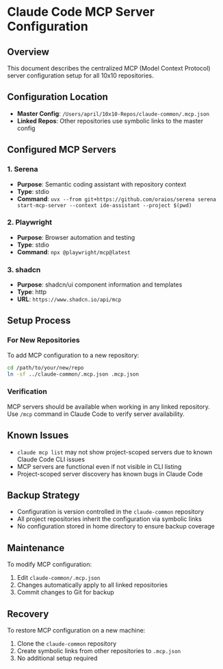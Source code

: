 # Claude Code MCP Server Configuration

## Overview
This document describes the centralized MCP (Model Context Protocol) server configuration setup for all 10x10 repositories.

## Configuration Location
- **Master Config**: `/Users/april/10x10-Repos/claude-common/.mcp.json`
- **Linked Repos**: Other repositories use symbolic links to the master config

## Configured MCP Servers

### 1. Serena
- **Purpose**: Semantic coding assistant with repository context
- **Type**: stdio
- **Command**: `uvx --from git+https://github.com/oraios/serena serena start-mcp-server --context ide-assistant --project $(pwd)`

### 2. Playwright  
- **Purpose**: Browser automation and testing
- **Type**: stdio
- **Command**: `npx @playwright/mcp@latest`

### 3. shadcn
- **Purpose**: shadcn/ui component information and templates
- **Type**: http
- **URL**: `https://www.shadcn.io/api/mcp`

## Setup Process

### For New Repositories
To add MCP configuration to a new repository:

```bash
cd /path/to/your/new/repo
ln -sf ../claude-common/.mcp.json .mcp.json
```

### Verification
MCP servers should be available when working in any linked repository. Use `/mcp` command in Claude Code to verify server availability.

## Known Issues
- `claude mcp list` may not show project-scoped servers due to known Claude Code CLI issues
- MCP servers are functional even if not visible in CLI listing
- Project-scoped server discovery has known bugs in Claude Code

## Backup Strategy
- Configuration is version controlled in the `claude-common` repository
- All project repositories inherit the configuration via symbolic links
- No configuration stored in home directory to ensure backup coverage

## Maintenance
To modify MCP configuration:
1. Edit `claude-common/.mcp.json`
2. Changes automatically apply to all linked repositories
3. Commit changes to Git for backup

## Recovery
To restore MCP configuration on a new machine:
1. Clone the `claude-common` repository
2. Create symbolic links from other repositories to `.mcp.json`
3. No additional setup required